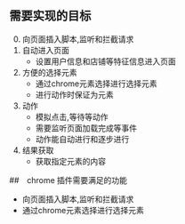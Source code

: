 ## 需要实现的目标

0. 向页面插入脚本,监听和拦截请求
1. 自动进入页面
    - 设置用户信息和店铺等特征信息进入页面
2. 方便的选择元素
    - 通过chrome元素选择进行选择元素
    - 进行动作时保证为元素
3. 动作
    - 模拟点击,等待等动作
    - 需要监听页面加载完成等事件
    - 动作能自动进行和逐步进行
4. 结果获取
    - 获取指定元素的内容

##　chrome 插件需要满足的功能
- 向页面插入脚本,监听和拦截请求
- 通过chrome元素选择进行选择元素
